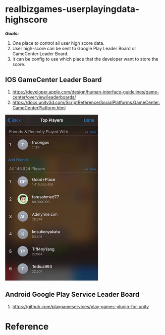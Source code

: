 # realbizgames-userplayingdata-highscore

***Goals:***
1. One place to control all user high score data.
2. User high-score can be sent to Google Play Leader Board or GameCenter Leader Board.
3. It can be config to use which place that the developer want to store the score.
  
  
## IOS GameCenter Leader Board
1. https://developer.apple.com/design/human-interface-guidelines/game-center/overview/leaderboards/
2. https://docs.unity3d.com/ScriptReference/SocialPlatforms.GameCenter.GameCenterPlatform.html

![IOS LeaderBoard Sample](Samples~/IOS_LEADER_BOARD.jpeg)
  
## Android Google Play Service Leader Board
1. https://github.com/playgameservices/play-games-plugin-for-unity


# Reference
